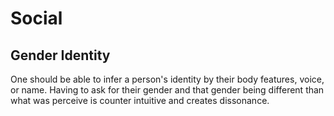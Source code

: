 # Social

## Gender Identity

One should be able to infer a person's identity by their body features, voice, or name. Having to ask for their gender and that gender being different than what was perceive is counter intuitive and creates dissonance.
